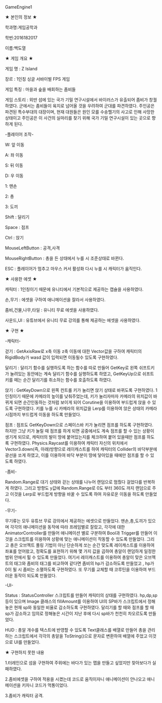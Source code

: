 GameEngine1


★ 본인의 정보 ★

학과명:게임공학과 

학번:2016182017

이름:백도열


★ 게임 개요 ★

게임 명 : Z Island

장르 : 1인칭 싱글 서바이벌 FPS 게임

게임 특징 : 마을과 숲을 배회하는 좀비들

게임 스토리 : 외딴 섬에 있는 국가 기밀 연구시설에서 바이러스가 유출되어 좀비가 창궐하였다. 군에서는 좀비들이 육지로 넘어올 것을 우려하여 군대를 파견하였다. 주인공은 파견된 특수부대의 대장이며, 현재 대원들은 원인 모를 수송헬기의 사고로 인해 사망한 상태이고 주인공은 이 사건의 실마리를 찾기 위해 국가 기밀 연구시설이 있는 곳으로 향하게 된다.

-플레이어 조작-

W: 앞 이동

A: 좌 이동

S: 뒤 이동

D: 우 이동

1: 맨손

2: 총

3: 도끼

Shift : 달리기

Space : 점프

Ctrl : 앉기

MouseLeftButton : 공격,사격

MouseRightButton : 총을 든 상태에서 누를 시 조준상태로 바뀐다.

ESC : 플레이어가 멈추고 마우스 커서 활성화 다시 누를 시 캐릭터가 움직인다.



★ 사용한 에셋 ★

캐릭터 : 1인칭이기 때문에 유니티에서 기본적으로 제공하는 캡슐을 사용하였다.

손,무기 : 에셋을 구하여 애니메이션을 잘라서 사용하였다.

좀비,건물,나무,타일 : 유니티 무료 에셋을 사용하였다.

사운드,UI : 유튜브에서 유니티 무료 강의를 통해 제공하는 에셋을 사용하였다.


★ 구현 ★

-캐릭터-

걷기 : GetAxisRaw로 x축 이동 z축 이동에 대한 Vector값을 구하여 캐릭터의 RigidBody가 wasd 값이 입력되면 이동될수 있도록 구현하였다.

달리기 : 달리기 함수를 실행하도록 하는 함수를 따로 만들어 GetKey로 왼쪽 쉬프트키가 눌려있는 동안에는 계속 달리기 함수를 실행하도록 하였고, GetKeyUp으로 쉬프트키를 떼는 순간 달리기를 취소하는 함수를 호출하도록 하였다.

앉기 : GetKeyDown으로 왼쪽 컨트롤 키가 눌리면 앉기 상태로 바뀌도록 구현하였다. 1인칭이기 때문에 카메라의 높이를 낮춰주었는데, 키가 눌리자마자 카메라의 위치값이 바뀌게 되면 순간인동하는 것처럼 보이게 되어 Corutine을 이용하여 부드럽게 앉을 수 있도록 구현하였다. 키를 누를 시 카메라의 위치값을 Lerp를 이용하여 앉은 상태의 카메라 시점까지 부드럽게 이동을 하도록 만들었다.

점프 : 점프도 GetKeyDown으로 스페이스바 키가 눌리면 점프를 하도록 구현하였다. 하지만 그냥 키가 눌릴 때 점프를 하게 되면 공중에서도 계속 점프를 할 수 있는 상황이 생기게 되므로, 캐릭터의 발이 땅에 붙어있는지를 체크하여 붙어 있을때만 점프를 하도록 구현하였다. Physics.Raycast를 이용하여 캐릭터 자신의 위치에서 Vector3.down(즉, 아래)방향으로 레이캐스트를 하여 캐릭터의 Collider의 바닥부분에 광선을 쏘게 하였고, 이를 이용하여 바닥 부분이 땅에 닿아있을 때에만 점프를 할 수 있도록 하였다.

-좀비-

Random.Range로 대기 상태와 걷는 상태를 나누어 랜덤으로 멈췄다 걸었다를 반복하게 하였다. 그리고 방향도 y값에 Random.Range로 0도 부터 360도 까지 랜덤으로 주고 이것을 Lerp로 부드럽게 방향을 바꿀 수 있도록 하여 자유로운 이동을 하도록 만들었다.

-무기-

무기류는 모두 유튜브 무료 강의에서 제공하는 에셋으로 만들었다. 맨손,총,도끼가 있으며 각각의 애니메이션을 동작에 따라 프레임별로 잘랐고, 각각에 대한 AnimatorController를 만들어 애니메이션 별로 구분하여 Bool과 Trigger를 만들어 이것을 스크립트를 이용하여 상황에 맞는 애니메이션이 작동할 수 있도록 만들었다. 그리고 총은 오브젝트 풀링 기법이 아닌 단순하게 쏘는 순간 맞도록 레이캐스트를 이용하여 좌표를 얻어왔고, 정확도를 표현하기 위해 몇 가지 값을 곱하여 총알이 랜덤하게 일정한 범위 안에서 튈 수 있도록 만들었다. 여기서 레이캐스트를 이용하여 총알이 맞은 오브젝트의 태그와 좀비의 태그를 비교하여 같다면 좀비의 hp가 감소하도록 만들었고 , hp가 0이 될 시 좀비는 소멸하도록 구현하였다. 또 무기를 교체할 때 코루틴을 이용하여 부드러운 동작이 되도록 만들었다.

-UI-

Status : StatusController 스크립트를 만들어 캐릭터의 상태를 구현하였다. hp,dp,sp 등이 있으며 Image 클래스의 fillAmount를 이용하여 UI의 SP바가 스크립트에서 정해놓은 현재 sp와 동일한 비율로 감소하도록 구현하였다. 달리기를 할 때와 점프를 할 때 sp가 감소하고 임의로 정해놓은 시간이 지난 후에 다시 sp바가 천천히 차오르도록 만들었다.

HUD : 총알 개수를 텍스트에 반영할 수 있도록 Text클래스를 배열로 만들어 총을 관리하는 스크립트에서 각각의 총알을 ToString()으로 문자로 변환하여 배열에 주었고 이것으로 UI를 만들었다.


★ 구현하지 못한 내용

1.터레인으로 섬을 구현하여 주위에는 바다가 있는 맵을 만들고 싶었지만 찾아보다가 실패하였다.

2.좀비에셋을 구하여 적용을 시켰는데 코드로 움직이자니 애니메이션이 안나오고 애니메이션을 키자니 코드가 먹통이었다.

3.좀비가 캐릭터 공격.
